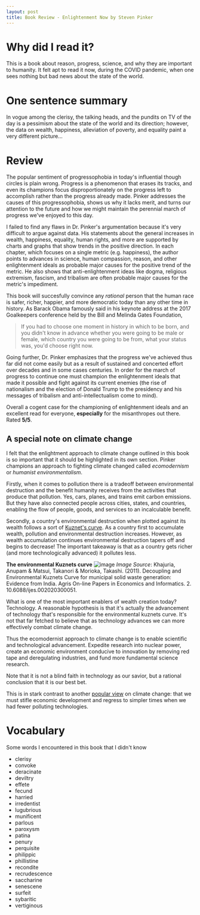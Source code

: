 ```yaml
---
layout: post
title: Book Review - Enlightenment Now by Steven Pinker
---
```


# Why did I read it?
This is a book about reason, progress, science, and why they are important to
humanity. It felt apt to read it now, during the COVID pandemic, when one
sees nothing but bad news about the state of the world.

# One sentence summary
In vogue among the clerisy, the talking heads, and the pundits on
TV of the day is a pessimism about the state of the world and its direction; however,
the  data on wealth, happiness, alleviation of poverty, and equality paint a very
different picture...

# Review
The popular sentiment of progressophobia in today's influential though circles
is plain wrong. Progress is a phenomenon
that erases its tracks, and even its champions focus disproportionately on the
progress left to accomplish rather than the progress already made.
Pinker addresses the causes of this progressophobia, shows
us why it lacks merit, and turns our attention to the future and how we might
maintain the perennial march of progress we've enjoyed to this day. 

I failed to find any flaws in Dr. Pinker's argumentation because it's very
difficult to argue against data. His statements about the general increases in
wealth, happiness, equality, human rights, and more are supported by
charts and graphs that show trends in the positive direction. In each
chapter, which focuses on a single metric (e.g. happiness), the author points to
advances in science, human compassion, reason, and other enlightenment
ideals  as probable major causes for the positive trend of the metric. He
also shows that anti-enlightenment ideas like dogma, religious
extremism, fascism, and tribalism are often probable major causes for the
metric's impediment.

This book will succesfully convince any _rational_ person that the human race is
safer, richer, happier, and more democratic today than any other time in
history. As Barack Obama famously said in his keynote address at the 2017
Goalkeepers conference held by the Bill and Melinda Gates Foundation,

> If you had to choose one moment in history in which to be born, and you didn't
> know in advance whether you were going to be male or female, which country you
> were going to be from, what your status was, you'd choose right now.

Going further, Dr. Pinker emphasizes that the progress we've achieved thus far
did not come easily but as a result of sustained and concerted effort over decades
and in some cases centuries. In order for the march of progress to continue one must
champion the enlightenment ideals that made it possible and fight against its
current enemies (the rise of nationalism and the election of Donald Trump to the
presidency and his messages of tribalism and anti-intellectualism come to mind).

Overall a cogent case for the championing of enlightenment ideals and
an excellent read for everyone, **especially** for the misanthropes out there.
Rated **5/5**.

## A special note on climate change
I felt that the enlightment approach to climate change outlined in this book is
so important that it should be highlighted in its own section. Pinker champions
an approach to fighting climate changed called _ecomodernism_ or _humanist
environmentalism_.

Firstly, when it comes to pollution there is a tradeoff between environmental
destruction and the benefit humanity receives from the activities that produce
that pollution. Yes, cars, planes, and trains emit carbon emissions. But they
have also connected people across cities, states, and countries, enabling the
flow of people, goods, and services to an incalculable benefit.

Secondly, a country's environmental destruction when plotted against its wealth
follows a sort of [Kuznet's curve](https://en.wikipedia.org/wiki/Kuznets_curve).
As a country first to accumulate wealth, pollution and environmental
destruction increases. However, as wealth accumulation continues environmental
destruction tapers off and begins to decrease!  The important takeaway is that
as a country gets richer (and more technologically advanced) it pollutes less.

**The environmental Kuznets curve**
![image]({{site.baseurl}}/images/environmental_kuznets.png)
*Image Source*: Khajuria, Anupam & Matsui, Takanori & Morioka, Takashi. (2011). Decoupling and Environmental Kuznets Curve for municipal solid waste generation: Evidence from India. Agris On-line Papers in Economics and Informatics. 2. 10.6088/ijes.002020300051.

What is one of the most important enablers of wealth creation today? Technology.
A reasonable hypothesis is that it's actually the advancement of technology
that's responsible for the environmental kuznets curve. It's not that far fetched
to believe that as technology advances we can more effectively combat climate change.

Thus the ecomodernist approach to climate change is to enable scientific and
technological advancement. Expedite research into nuclear power, create an
economic environment conducive to innovation by removing red tape and
deregulating industries, and fund more fundamental science research.

Note that it is not a blind faith in technology as our savior, but a rational
conclusion that it is our best bet.

This is in stark contrast to another [popular
view](https://www.youtube.com/watch?v=KAJsdgTPJpU) on climate change: that we
must stifle economic development and regress to simpler times when we had fewer
polluting technologies.

# Vocabulary
Some words I encountered in this book that I didn't know
- clerisy
- convoke
- deracinate
- deviltry
- effete
- fecund
- harried
- irredentist
- lugubrious
- munificent
- parlous
- paroxysm
- patina
- penury
- perquisite
- philippic
- phillistine
- recondite
- recrudescence
- saccharine
- senescene
- surfeit
- sybaritic
- vertiginous
